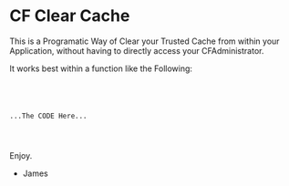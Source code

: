 CF Clear Cache
=======
This is a Programatic Way of Clear your Trusted Cache from within your Application, without
having to directly access your CFAdministrator.


It works best within a function like the Following:

<code>
<cfif isdefined('url.ClearCache') and url.ClearCache is "true">

...The CODE Here...

</cfif>
</code>

Enjoy.
- James